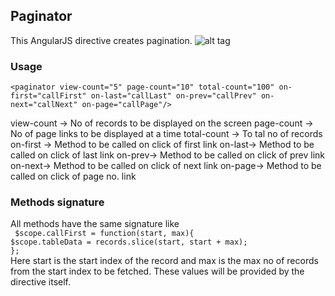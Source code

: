 ## Paginator
This AngularJS directive creates pagination.
![alt tag](https://raw.github.com/vinigem/AngularJS/branch/Paginator/paginator.jpeg)

### Usage
`<paginator view-count="5" page-count="10" total-count="100" on-first="callFirst" on-last="callLast" on-prev="callPrev" on-next="callNext" on-page="callPage"/>`

view-count -> No of records to be displayed on the screen
page-count -> No of page links to be displayed at a time
total-count -> To tal no of records
on-first -> Method to be called on click of first link
on-last-> Method to be called on click of last link
on-prev-> Method to be called on click of prev link
on-next-> Method to be called on click of next link
on-page-> Method to be called on click of page no. link

### Methods signature
All methods have the same signature like
<br />
       ` $scope.callFirst = function(start, max){`<br />
		`$scope.tableData = records.slice(start, start + max);`<br />
	`};`
<br />
Here start is the start index of the record and max is the max no of records from the start index to be fetched.
These values will be provided by the directive itself.
